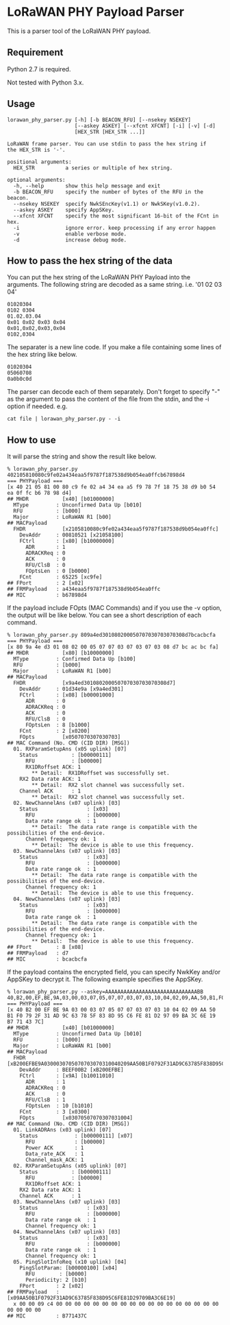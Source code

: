 LoRaWAN PHY Payload Parser
==========================

This is a parser tool of the LoRaWAN PHY payload.

## Requirement

Python 2.7 is required.

Not tested with Python 3.x.

## Usage

    lorawan_phy_parser.py [-h] [-b BEACON_RFU] [--nsekey NSEKEY]
                          [--askey ASKEY] [--xfcnt XFCNT] [-i] [-v] [-d]
                          [HEX_STR [HEX_STR ...]]
    
    LoRaWAN frame parser. You can use stdin to pass the hex string if
    the HEX_STR is '-'.
    
    positional arguments:
      HEX_STR          a series or multiple of hex string.
    
    optional arguments:
      -h, --help       show this help message and exit
      -b BEACON_RFU    specify the number of bytes of the RFU in the beacon.
      --nsekey NSEKEY  specify NwkSEncKey(v1.1) or NwkSKey(v1.0.2).
      --askey ASKEY    specify AppSKey.
      --xfcnt XFCNT    specify the most significant 16-bit of the FCnt in hex.
      -i               ignore error. keep processing if any error happen
      -v               enable verbose mode.
      -d               increase debug mode.

## How to pass the hex string of the data

You can put the hex string of the LoRaWAN PHY Payload into the arguments.
The following string are decoded as a same string.  i.e. '01 02 03 04'

    01020304
    0102 0304
    01.02.03.04
    0x01 0x02 0x03 0x04
    0x01,0x02,0x03,0x04
    0102,0304

The separater is a new line code.
If you make a file containing some lines of the hex string like below.

    01020304
    05060708
    0a0b0c0d

The parser can decode each of them separately.
Don't forget to specify "-" as the argument to pass the content of
the file from the stdin, and the -i option if needed.  e.g.

    cat file | lorawan_phy_parser.py - -i

## How to use

It will parse the string and show the result like below.

    % lorawan_phy_parser.py 402105810080c9fe02a434eaa5f9787f187538d9b054ea0ffcb67898d4
    === PHYPayload ===
    [x 40 21 05 81 00 80 c9 fe 02 a4 34 ea a5 f9 78 7f 18 75 38 d9 b0 54 ea 0f fc b6 78 98 d4]
    ## MHDR           [x40] [b01000000]
      MType         : Unconfirmed Data Up [b010]
      RFU           : [b000]
      Major         : LoRaWAN R1 [b00]
    ## MACPayload
      FHDR            [x2105810080c9fe02a434eaa5f9787f187538d9b054ea0ffc]
        DevAddr     : 00810521 [x21058100]
        FCtrl       : [x80] [b10000000]
          ADR       : 1
          ADRACKReq : 0
          ACK       : 0
          RFU/ClsB  : 0
          FOptsLen  : 0 [b0000]
        FCnt        : 65225 [xc9fe]
    ## FPort        : 2 [x02]
    ## FRMPayload   : a434eaa5f9787f187538d9b054ea0ffc
    ## MIC          : b67898d4

If the payload include FOpts (MAC Commands) and if you use the -v option,
the output will be like below.
You can see a short description of each command.

    % lorawan_phy_parser.py 809a4ed301080200050707030703070308d7bcacbcfa
    === PHYPayload ===
    [x 80 9a 4e d3 01 08 02 00 05 07 07 03 07 03 07 03 08 d7 bc ac bc fa]
    ## MHDR           [x80] [b10000000]
      MType         : Confirmed Data Up [b100]
      RFU           : [b000]
      Major         : LoRaWAN R1 [b00]
    ## MACPayload
      FHDR            [x9a4ed301080200050707030703070308d7]
        DevAddr     : 01d34e9a [x9a4ed301]
        FCtrl       : [x08] [b00001000]
          ADR       : 0
          ADRACKReq : 0
          ACK       : 0
          RFU/ClsB  : 0
          FOptsLen  : 8 [b1000]
        FCnt        : 2 [x0200]
        FOpts         [x0507070307030703]
    ## MAC Command (No. CMD (CID DIR) [MSG])
      01. RXParamSetupAns (x05 uplink) [07]
        Status           : [b00000111]
          RFU            : [b00000]
          RX1DRoffset ACK: 1
            ** Detail:  RX1DRoffset was successfully set. 
        RX2 Data rate ACK: 1
            ** Detail:  RX2 slot channel was successfully set. 
        Channel ACK      : 1
            ** Detail:  RX2 slot channel was successfully set. 
      02. NewChannelAns (x07 uplink) [03]
        Status                : [x03]
          RFU                 : [b000000]
          Data rate range ok  : 1
            ** Detail:  The data rate range is compatible with the possibilities of the end-device. 
          Channel frequency ok: 1
            ** Detail:  The device is able to use this frequency. 
      03. NewChannelAns (x07 uplink) [03]
        Status                : [x03]
          RFU                 : [b000000]
          Data rate range ok  : 1
            ** Detail:  The data rate range is compatible with the possibilities of the end-device. 
          Channel frequency ok: 1
            ** Detail:  The device is able to use this frequency. 
      04. NewChannelAns (x07 uplink) [03]
        Status                : [x03]
          RFU                 : [b000000]
          Data rate range ok  : 1
            ** Detail:  The data rate range is compatible with the possibilities of the end-device. 
          Channel frequency ok: 1
            ** Detail:  The device is able to use this frequency. 
    ## FPort        : 8 [x08]
    ## FRMPayload   : d7
    ## MIC          : bcacbcfa

If the payload contains the encrypted field, you can specify NwkKey and/or AppSKey to decrypt it.  The following example specifies the AppSKey.

    % lorawan_phy_parser.py --askey=AAAAAAAAAAAAAAAAAAAAAAAAAAAAAABB 40,B2,00,EF,BE,9A,03,00,03,07,05,07,07,03,07,03,10,04,02,09,AA,50,B1,F0,79,2F,31,AD,9C,63,78,5F,83,8D,95,C6,FE,81,D2,97,09,BA,3C,6E,19,B7,71,43,7C,
    === PHYPayload ===
    [x 40 B2 00 EF BE 9A 03 00 03 07 05 07 07 03 07 03 10 04 02 09 AA 50 B1 F0 79 2F 31 AD 9C 63 78 5F 83 8D 95 C6 FE 81 D2 97 09 BA 3C 6E 19 B7 71 43 7C]
    ## MHDR           [x40] [b01000000]
      MType         : Unconfirmed Data Up [b010]
      RFU           : [b000]
      Major         : LoRaWAN R1 [b00]
    ## MACPayload
      FHDR            [xB200EFBE9A0300030705070703070310040209AA50B1F0792F31AD9C63785F838D95C6FE81D29709BA3C6E19]
        DevAddr     : BEEF00B2 [xB200EFBE]
        FCtrl       : [x9A] [b10011010]
          ADR       : 1
          ADRACKReq : 0
          ACK       : 0
          RFU/ClsB  : 1
          FOptsLen  : 10 [b1010]
        FCnt        : 3 [x0300]
        FOpts         [x03070507070307031004]
    ## MAC Command (No. CMD (CID DIR) [MSG])
      01. LinkADRAns (x03 uplink) [07]
        Status            : [b00000111] [x07]
          RFU             : [b00000]
          Power ACK       : 1
          Data_rate_ACK   : 1
          Channel_mask_ACK: 1
      02. RXParamSetupAns (x05 uplink) [07]
        Status           : [b00000111]
          RFU            : [b00000]
          RX1DRoffset ACK: 1
        RX2 Data rate ACK: 1
        Channel ACK      : 1
      03. NewChannelAns (x07 uplink) [03]
        Status                : [x03]
          RFU                 : [b000000]
          Data rate range ok  : 1
          Channel frequency ok: 1
      04. NewChannelAns (x07 uplink) [03]
        Status                : [x03]
          RFU                 : [b000000]
          Data rate range ok  : 1
          Channel frequency ok: 1
      05. PingSlotInfoReq (x10 uplink) [04]
        PingSlotParam: [b00000100] [x04]
          RFU        : [b0000]
          Periodicity: 2 [b10]
        FPort       : 2 [x02]
    ## FRMPayload   : [x09AA50B1F0792F31AD9C63785F838D95C6FE81D29709BA3C6E19]
      x 00 00 09 c4 00 00 00 00 00 00 00 00 00 00 00 00 00 00 00 00 00 00 00 00 00 00
    ## MIC          : B771437C

